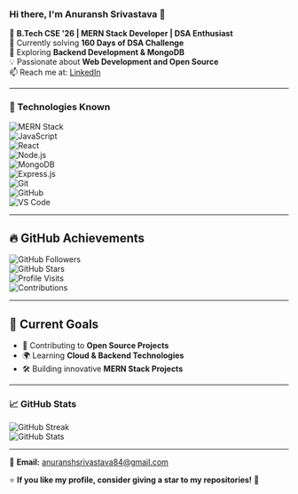 ### Hi there, I'm Anuransh Srivastava 👋

🚀 **B.Tech CSE '26 | MERN Stack Developer | DSA Enthusiast**  
🔭 Currently solving **160 Days of DSA Challenge**  
🌱 Exploring **Backend Development & MongoDB**  
💡 Passionate about **Web Development and Open Source**  
📫 Reach me at: [LinkedIn](https://www.linkedin.com/in/anuransh-srivastava-1b72a7265/)  

---

### 🔧 Technologies Known 
![MERN Stack](https://img.shields.io/badge/-MERN-222?logo=mongodb&logoColor=white)  
![JavaScript](https://img.shields.io/badge/-JavaScript-F7DF1E?logo=javascript&logoColor=black)  
![React](https://img.shields.io/badge/-React-61DAFB?logo=react&logoColor=black)  
![Node.js](https://img.shields.io/badge/-Node.js-339933?logo=node.js&logoColor=white)  
![MongoDB](https://img.shields.io/badge/-MongoDB-4EA94B?logo=mongodb&logoColor=white)  
![Express.js](https://img.shields.io/badge/-Express.js-000?logo=express&logoColor=white)  
![Git](https://img.shields.io/badge/-Git-F05032?logo=git&logoColor=white)  
![GitHub](https://img.shields.io/badge/-GitHub-181717?logo=github&logoColor=white)  
![VS Code](https://img.shields.io/badge/-VS%20Code-007ACC?logo=visual-studio-code&logoColor=white)  

---

## 🔥 GitHub Achievements  

![GitHub Followers](https://img.shields.io/github/followers/Anuransh7?style=social)  
![GitHub Stars](https://img.shields.io/github/stars/Anuransh7?style=social)  
![Profile Visits](https://komarev.com/ghpvc/?username=Anuransh7&label=Profile+Visits&color=blue&style=plastic)  
![Contributions](https://badges.pufler.dev/commits/all/Anuransh7)  

---

## 🎯 Current Goals  
 
- 🚀 Contributing to **Open Source Projects**  
- 🌍 Learning **Cloud & Backend Technologies**  
- 🛠️ Building innovative **MERN Stack Projects**

---

### 📈 GitHub Stats  
![GitHub Streak](https://github-readme-streak-stats.herokuapp.com/?user=Anuransh7&theme=dark&hide_border=true)  
![GitHub Stats](https://github-readme-stats.vercel.app/api?username=Anuransh7&show_icons=true&theme=dark)  


---

📩 **Email:** anuranshsrivastava84@gmail.com  

⭐ **If you like my profile, consider giving a star to my repositories!** 🚀  

